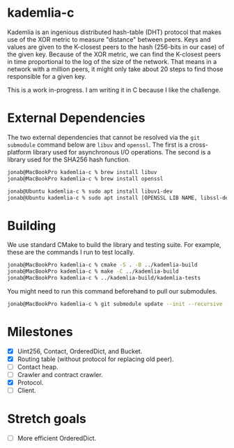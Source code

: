 # kademlia-c

Kademlia is an ingenious distributed hash-table (DHT) protocol that makes use of the XOR metric to measure "distance" between peers. Keys and values are given to the K-closest peers to the hash (256-bits in our case) of the given key. Because of the XOR metric, we can find the K-closest peers in time proportional to the log of the size of the network. That means in a network with a million peers, it might only take about 20 steps to find those responsible for a given key.

This is a work in-progress. I am writing it in C because I like the challenge.

# External Dependencies

The two external dependencies that cannot be resolved via the `git submodule` command below are `libuv` and `openssl`. The first is a cross-platform library used for asynchronous I/O operations. The second is a library used for the SHA256 hash function.

```sh
jonab@MacBookPro kademlia-c % brew install libuv
jonab@MacBookPro kademlia-c % brew install openssl
```

```sh
jonab@Ubuntu kademlia-c % sudo apt install libuv1-dev
jonab@Ubuntu kademlia-c % sudo apt install [OPENSSL LIB NAME, libssl-dev?]
```

# Building

We use standard CMake to build the library and testing suite. For example, these are the commands I run to test locally.

```sh
jonab@MacBookPro kademlia-c % cmake -S . -B ../kademlia-build
jonab@MacBookPro kademlia-c % make -C ../kademlia-build
jonab@MacBookPro kademlia-c % ../kademlia-build/kademlia-tests
```

You might need to run this command beforehand to pull our submodules.

```sh
jonab@MacBookPro kademlia-c % git submodule update --init --recursive --depth=1
```

# Milestones

- [x] Uint256, Contact, OrderedDict, and Bucket.
- [x] Routing table (without protocol for replacing old peer).
- [ ] Contact heap.
- [ ] Crawler and contract crawler.
- [x] Protocol.
- [ ] Client.

# Stretch goals

- [ ] More efficient OrderedDict.
